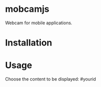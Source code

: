 # mobcamjs
Webcam for mobile applications.

# Installation
<link>

# Usage
Choose the content to be displayed:
#yourid
